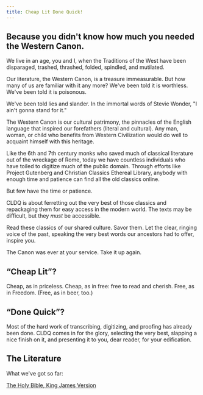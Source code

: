 ```yaml
---
title: Cheap Lit Done Quick!
---
```


## Because you didn't know how much you needed the Western Canon.

We live in an age, you and I, when the Traditions of the West have been
disparaged, trashed, thrashed, folded, spindled, and mutilated.

Our literature, the Western Canon, is a treasure immeasurable. But how many of
us are familiar with it any more? We've been told it is worthless. We've been
told it is poisonous. 

We've been told lies and slander. In the immortal words of Stevie Wonder, "I
ain't gonna stand for it."

The Western Canon is our cultural patrimony, the pinnacles of the English
language that inspired our forefathers (literal and cultural). Any man, woman,
or child who benefits from Western Civilization would do well to acquaint
himself with this heritage.

Like the 6th and 7th century monks who saved much of classical literature out
of the wreckage of Rome, today we have countless individuals who have toiled to
digitize much of the public domain. Through efforts like Project Gutenberg and
Christian Classics Ethereal Library, anybody with enough time and patience can find all
the old classics online.

But few have the time or patience.

CLDQ is about ferretting out the very best of those classics and repackaging
them for easy access in the modern world. The texts may be difficult, but they
*must* be accessible.

Read these classics of our shared culture. Savor them. Let the clear, ringing
voice of the past, speaking the very best words our ancestors had to offer,
inspire you.

The Canon was ever at your service. Take it up again.

## “Cheap Lit”?

Cheap, as in priceless. Cheap, as in free: free to read and cherish. Free, as
in Freedom. (Free, as in beer, too.)

## “Done Quick”?

Most of the hard work of transcribing, digitizing, and proofing has already
been done. CLDQ comes in for the glory, selecting the very best, slapping a
nice finish on it, and presenting it to you, dear reader, for your edification.

## The Literature

What we've got so far:

[The Holy Bible, King James Version](./kjv/)
